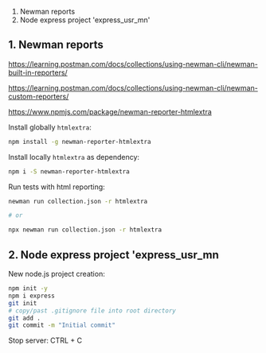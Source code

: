 1. Newman reports
2. Node express project 'express_usr_mn' 

## 1. Newman reports

https://learning.postman.com/docs/collections/using-newman-cli/newman-built-in-reporters/  

https://learning.postman.com/docs/collections/using-newman-cli/newman-custom-reporters/  

https://www.npmjs.com/package/newman-reporter-htmlextra  

Install globally `htmlextra`: 
```bash
npm install -g newman-reporter-htmlextra
```

Install locally `htmlextra` as dependency: 
```bash
npm i -S newman-reporter-htmlextra
```

Run tests with html reporting:
```bash
newman run collection.json -r htmlextra

# or

npx newman run collection.json -r htmlextra
```


## 2. Node express project 'express_usr_mn

New node.js project creation:  
```bash
npm init -y
npm i express
git init
# copy/past .gitignore file into root directory
git add .
git commit -m "Initial commit"
```

Stop server: CTRL + C  




